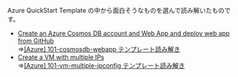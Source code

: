 Azure QuickStart Template の中から面白そうなものを選んで読み解いたものです。

* [Create an Azure Cosmos DB account and Web App and deploy web app from GitHub](https://github.com/Azure/azure-quickstart-templates/tree/master/101-cosmosdb-webapp)  
⇒[[Azure] 101-cosmosdb-webapp テンプレート読み解き](https://zenn.dev/08thse/articles/03-qt-read-101-cosmosdb-webapp)
* [Create a VM with multiple IPs](https://github.com/Azure/azure-quickstart-templates/tree/master/101-vm-multiple-ipconfig)  
⇒[[Azure] 101-vm-multiple-ipconfig テンプレート読み解き](https://zenn.dev/08thse/articles/05-qt-read-101-vm-multiple-ipconfig)